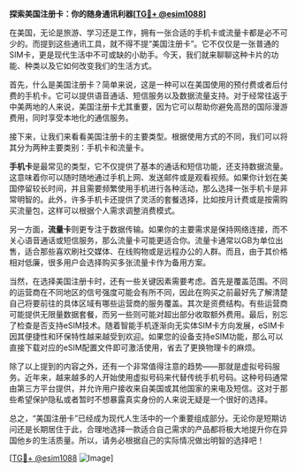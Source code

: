 **探索美国注册卡：你的随身通讯利器[[TG💪+ @esim1088](https://t.me/s/esim1088)]**

在美国，无论是旅游、学习还是工作，拥有一张合适的手机卡或流量卡都是必不可少的。而提到这些通讯工具，就不得不提“美国注册卡”。它不仅仅是一张普通的SIM卡，更是现代生活中不可或缺的小助手。今天，我们就来聊聊这种卡片的功能、种类以及它如何改变我们的生活方式。

首先，什么是美国注册卡？简单来说，这是一种可以在美国使用的预付费或者后付费的手机卡。它可以提供语音通话、短信服务以及数据流量支持。对于经常往返于中美两地的人来说，美国注册卡尤其重要，因为它可以帮助你避免高昂的国际漫游费用，同时享受本地化的通信服务。

接下来，让我们来看看美国注册卡的主要类型。根据使用方式的不同，我们可以将其分为两种主要类别：手机卡和流量卡。

**手机卡**是最常见的类型，它不仅提供了基本的通话和短信功能，还支持数据流量。这意味着你可以随时随地通过手机上网、发送邮件或是观看视频。如果你计划在美国停留较长时间，并且需要频繁使用手机进行各种活动，那么选择一张手机卡是非常明智的。此外，许多手机卡还提供了灵活的套餐选择，比如按月计费或是按需购买流量包，这样可以根据个人需求调整消费模式。

另一方面，**流量卡**则更专注于数据传输。如果你的主要需求是保持网络连接，而不关心语音通话或短信服务，那么流量卡可能更适合你。流量卡通常以GB为单位出售，适合那些喜欢刷社交媒体、在线购物或是远程办公的人群。而且，由于其价格相对低廉，很多用户会选择购买多张流量卡作为备用方案。

当然，在选择美国注册卡时，还有一些关键因素需要考虑。首先是覆盖范围。不同的运营商在不同地区的信号强度可能会有所不同，因此在购买之前最好先了解清楚自己将要前往的具体区域有哪些运营商的服务覆盖。其次是资费结构。有些运营商可能提供无限量数据套餐，而另一些则可能对超出部分收取额外费用。最后，别忘了检查是否支持eSIM技术。随着智能手机逐渐向无实体SIM卡方向发展，eSIM卡因其便捷性和环保特性越来越受到欢迎。如果您的设备支持eSIM功能，那么可以直接下载对应的eSIM配置文件即可激活使用，省去了更换物理卡的麻烦。

除了以上提到的内容之外，还有一个非常值得注意的趋势——那就是虚拟号码服务。近年来，越来越多的人开始使用虚拟号码来代替传统手机号码。这种号码通常由第三方平台提供，并允许用户接收来自美国或其他国家的来电及短信。这对于那些希望保护隐私或者暂时不想暴露真实身份的人来说无疑是一个很好的选择。

总之，“美国注册卡”已经成为现代人生活中的一个重要组成部分。无论你是短期访问还是长期居住于此，合理地选择一款适合自己需求的产品都将极大地提升你在异国他乡的生活质量。所以，请务必根据自己的实际情况做出明智的选择吧！

[[TG💪+ @esim1088](https://t.me/s/esim1088) ![Image](https://i.postimg.cc/4NQfJmqS/Snipaste-2025-05-13-00-14-12.png)]